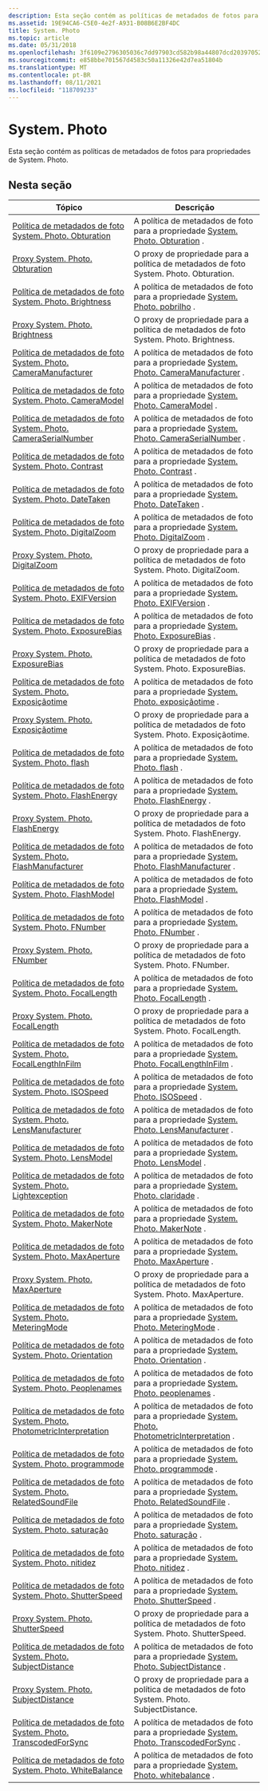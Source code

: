 ```yaml
---
description: Esta seção contém as políticas de metadados de fotos para propriedades de System. Photo.
ms.assetid: 19E94CA6-C5E0-4e2f-A931-B08B6E2BF4DC
title: System. Photo
ms.topic: article
ms.date: 05/31/2018
ms.openlocfilehash: 3f6109e2796305036c7dd97903cd582b98a44807dcd20397052baac440fefee4
ms.sourcegitcommit: e858bbe701567d4583c50a11326e42d7ea51804b
ms.translationtype: MT
ms.contentlocale: pt-BR
ms.lasthandoff: 08/11/2021
ms.locfileid: "118709233"
---
```

# <a name="systemphoto"></a>System. Photo

Esta seção contém as políticas de metadados de fotos para propriedades de System. Photo.

## <a name="in-this-section"></a>Nesta seção



| Tópico                                                                                                                                | Descrição                                                                                                                                                   |
|--------------------------------------------------------------------------------------------------------------------------------------|---------------------------------------------------------------------------------------------------------------------------------------------------------------|
| [Política de metadados de foto System. Photo. Obturation](-wic-photoprop-system-photo-aperture.md)<br/>                                   | A política de metadados de foto para a propriedade [System. Photo. Obturation](../properties/props-system-photo-aperture.md) .<br/>                  |
| [Proxy System. Photo. Obturation](-wic-photoprop-system-photo-aperture-proxy.md)<br/>                                             | O proxy de propriedade para a política de metadados de foto System. Photo. Obturation.<br/>                                                                            |
| [Política de metadados de foto System. Photo. Brightness](-wic-photoprop-system-photo-brightness.md)<br/>                               | A política de metadados de foto para a propriedade [System. Photo. pobrilho](../properties/props-system-photo-aperture.md) .<br/>                |
| [Proxy System. Photo. Brightness](-wic-photoprop-system-photo-brightness-proxy.md)<br/>                                         | O proxy de propriedade para a política de metadados de foto System. Photo. Brightness.<br/>                                                                          |
| [Política de metadados de foto System. Photo. CameraManufacturer](-wic-photoprop-system-photo-cameramanufacturer.md)<br/>               | A política de metadados de foto para a propriedade [System. Photo. CameraManufacturer](../properties/props-system-photo-cameramanufacturer.md) .<br/>        |
| [Política de metadados de foto System. Photo. CameraModel](-wic-photoprop-system-photo-cameramodel.md)<br/>                             | A política de metadados de foto para a propriedade [System. Photo. CameraModel](../properties/props-system-photo-cameramodel.md) .<br/>               |
| [Política de metadados de foto System. Photo. CameraSerialNumber](-wic-photoprop-system-photo-cameraserialnumber.md)<br/>               | A política de metadados de foto para a propriedade [System. Photo. CameraSerialNumber](../properties/props-system-photo-cameraserialnumber.md) .<br/>        |
| [Política de metadados de foto System. Photo. Contrast](-wic-photoprop-system-photo-contrast.md)<br/>                                   | A política de metadados de foto para a propriedade [System. Photo. Contrast](../properties/props-system-photo-contrast.md) .<br/>                  |
| [Política de metadados de foto System. Photo. DateTaken](-wic-photoprop-system-photo-datetaken.md)<br/>                                 | A política de metadados de foto para a propriedade [System. Photo. DateTaken](../properties/props-system-photo-datetaken.md) .<br/>                 |
| [Política de metadados de foto System. Photo. DigitalZoom](-wic-photoprop-system-photo-digitalzoom.md)<br/>                             | A política de metadados de foto para a propriedade [System. Photo. DigitalZoom](../properties/props-system-photo-digitalzoom.md) .<br/>               |
| [Proxy System. Photo. DigitalZoom](-wic-photoprop-system-photo-digitalzoom-proxy.md)<br/>                                       | O proxy de propriedade para a política de metadados de foto System. Photo. DigitalZoom.<br/>                                                                         |
| [Política de metadados de foto System. Photo. EXIFVersion](-wic-photoprop-system-photo-exifversion.md)<br/>                             | A política de metadados de foto para a propriedade [System. Photo. EXIFVersion](../properties/props-system-photo-exifversion.md) .<br/>               |
| [Política de metadados de foto System. Photo. ExposureBias](-wic-photoprop-system-photo-exposurebias.md)<br/>                           | A política de metadados de foto para a propriedade [System. Photo. ExposureBias](../properties/props-system-photo-exposurebias.md) .<br/>              |
| [Proxy System. Photo. ExposureBias](-wic-photoprop-system-photo-exposurebias-proxy.md)<br/>                                     | O proxy de propriedade para a política de metadados de foto System. Photo. ExposureBias.<br/>                                                                        |
| [Política de metadados de foto System. Photo. Exposiçãotime](-wic-photoprop-system-photo-exposuretime.md)<br/>                           | A política de metadados de foto para a propriedade [System. Photo. exposiçãotime](../properties/props-system-photo-exposuretime.md) .<br/>              |
| [Proxy System. Photo. Exposiçãotime](-wic-photoprop-system-photo-exposuretime-proxy.md)<br/>                                     | O proxy de propriedade para a política de metadados de foto System. Photo. Exposiçãotime.<br/>                                                                        |
| [Política de metadados de foto System. Photo. flash](-wic-photoprop-system-photo-flash.md)<br/>                                         | A política de metadados de foto para a propriedade [System. Photo. flash](../properties/props-system-photo-exposuretime.md) .<br/>                     |
| [Política de metadados de foto System. Photo. FlashEnergy](-wic-photoprop-system-photo-flashenergy.md)<br/>                             | A política de metadados de foto para a propriedade [System. Photo. FlashEnergy](../properties/props-system-photo-flashenergy.md) .<br/>               |
| [Proxy System. Photo. FlashEnergy](-wic-photoprop-system-photo-flashenergy-proxy.md)<br/>                                       | O proxy de propriedade para a política de metadados de foto System. Photo. FlashEnergy.<br/>                                                                         |
| [Política de metadados de foto System. Photo. FlashManufacturer](-wic-photoprop-system-photo-flashmanufacturer.md)<br/>                 | A política de metadados de foto para a propriedade [System. Photo. FlashManufacturer](../properties/props-system-photo-flashmanufacturer.md) .<br/>         |
| [Política de metadados de foto System. Photo. FlashModel](-wic-photoprop-system-photo-flashmodel.md)<br/>                               | A política de metadados de foto para a propriedade [System. Photo. FlashModel](../properties/props-system-photo-flashmodel.md) .<br/>                |
| [Política de metadados de foto System. Photo. FNumber](-wic-photoprop-system-photo-fnumber.md)<br/>                                     | A política de metadados de foto para a propriedade [System. Photo. FNumber](../properties/props-system-photo-fnumber.md) .<br/>                   |
| [Proxy System. Photo. FNumber](-wic-photoprop-system-photo-fnumber-proxy.md)<br/>                                               | O proxy de propriedade para a política de metadados de foto System. Photo. FNumber.<br/>                                                                             |
| [Política de metadados de foto System. Photo. FocalLength](-wic-photoprop-system-photo-focallength.md)<br/>                             | A política de metadados de foto para a propriedade [System. Photo. FocalLength](../properties/props-system-photo-focallength.md) .<br/>               |
| [Proxy System. Photo. FocalLength](-wic-photoprop-system-photo-focallength-proxy.md)<br/>                                       | O proxy de propriedade para a política de metadados de foto System. Photo. FocalLength.<br/>                                                                         |
| [Política de metadados de foto System. Photo. FocalLengthInFilm](-wic-photoprop-system-photo-focallengthinfilm.md)<br/>                 | A política de metadados de foto para a propriedade [System. Photo. FocalLengthInFilm](../properties/props-system-photo-focallengthinfilm.md) .<br/>         |
| [Política de metadados de foto System. Photo. ISOSpeed](-wic-photoprop-system-photo-isospeed.md)<br/>                                   | A política de metadados de foto para a propriedade [System. Photo. ISOSpeed](../properties/props-system-photo-focallengthinfilm.md) .<br/>                  |
| [Política de metadados de foto System. Photo. LensManufacturer](-wic-photoprop-system-photo-lensmanufacturer.md)<br/>                   | A política de metadados de foto para a propriedade [System. Photo. LensManufacturer](../properties/props-system-photo-lensmanufacturer.md) .<br/>          |
| [Política de metadados de foto System. Photo. LensModel](-wic-photoprop-system-photo-lensmodel.md)<br/>                                 | A política de metadados de foto para a propriedade [System. Photo. LensModel](../properties/props-system-photo-lensmodel.md) .<br/>                 |
| [Política de metadados de foto System. Photo. Lightexception](-wic-photoprop-system-photo-lightsource.md)<br/>                             | A política de metadados de foto para a propriedade [System. Photo. claridade](../properties/props-system-photo-lightsource.md) .<br/>               |
| [Política de metadados de foto System. Photo. MakerNote](-wic-photoprop-system-photo-makernote.md)<br/>                                 | A política de metadados de foto para a propriedade [System. Photo. MakerNote](../properties/props-system-photo-makernote.md) .<br/>                 |
| [Política de metadados de foto System. Photo. MaxAperture](-wic-photoprop-system-photo-maxaperture.md)<br/>                             | A política de metadados de foto para a propriedade [System. Photo. MaxAperture](../properties/props-system-photo-maxaperture.md) .<br/>               |
| [Proxy System. Photo. MaxAperture](-wic-photoprop-system-photo-maxaperture-proxy.md)<br/>                                       | O proxy de propriedade para a política de metadados de foto System. Photo. MaxAperture.<br/>                                                                         |
| [Política de metadados de foto System. Photo. MeteringMode](-wic-photoprop-system-photo-meteringmode.md)<br/>                           | A política de metadados de foto para a propriedade [System. Photo. MeteringMode](../properties/props-system-photo-meteringmode.md) .<br/>              |
| [Política de metadados de foto System. Photo. Orientation](-wic-photoprop-system-photo-orientation.md)<br/>                             | A política de metadados de foto para a propriedade [System. Photo. Orientation](../properties/props-system-photo-meteringmode.md) .<br/>               |
| [Política de metadados de foto System. Photo. Peoplenames](-wic-photoprop-system-photo-peoplenames.md)<br/>                             | A política de metadados de foto para a propriedade [System. Photo. peoplenames](../properties/props-system-photo-peoplenames.md) .<br/>               |
| [Política de metadados de foto System. Photo. PhotometricInterpretation](-wic-photoprop-system-photo-photometricinterpretation.md)<br/> | A política de metadados de foto para a propriedade [System. Photo. PhotometricInterpretation](../properties/props-system-photo-photometricinterpretation.md) .<br/> |
| [Política de metadados de foto System. Photo. programmode](-wic-photoprop-system-photo-programmode.md)<br/>                             | A política de metadados de foto para a propriedade [System. Photo. programmode](../properties/props-system-photo-programmode.md) .<br/>               |
| [Política de metadados de foto System. Photo. RelatedSoundFile](-wic-photoprop-system-photo-relatedsoundfile.md)<br/>                   | A política de metadados de foto para a propriedade [System. Photo. RelatedSoundFile](../properties/props-system-photo-relatedsoundfile.md) .<br/>          |
| [Política de metadados de foto System. Photo. saturação](-wic-photoprop-system-photo-saturation.md)<br/>                               | A política de metadados de foto para a propriedade [System. Photo. saturação](../properties/props-system-photo-saturation.md) .<br/>                |
| [Política de metadados de foto System. Photo. nitidez](-wic-photoprop-system-photo-sharpness.md)<br/>                                 | A política de metadados de foto para a propriedade [System. Photo. nitidez](../properties/props-system-photo-sharpness.md) .<br/>                 |
| [Política de metadados de foto System. Photo. ShutterSpeed](-wic-photoprop-system-photo-shutterspeed.md)<br/>                           | A política de metadados de foto para a propriedade [System. Photo. ShutterSpeed](../properties/props-system-photo-shutterspeed.md) .<br/>              |
| [Proxy System. Photo. ShutterSpeed](-wic-photoprop-system-photo-shutterspeed-proxy.md)<br/>                                     | O proxy de propriedade para a política de metadados de foto System. Photo. ShutterSpeed.<br/>                                                                        |
| [Política de metadados de foto System. Photo. SubjectDistance](-wic-photoprop-system-photo-subjectdistance.md)<br/>                     | A política de metadados de foto para a propriedade [System. Photo. SubjectDistance](../properties/props-system-photo-subjectdistance.md) .<br/>           |
| [Proxy System. Photo. SubjectDistance](-wic-photoprop-system-photo-subjectdistance-proxy.md)<br/>                               | O proxy de propriedade para a política de metadados de foto System. Photo. SubjectDistance.<br/>                                                                     |
| [Política de metadados de foto System. Photo. TranscodedForSync](-wic-photoprop-system-photo-transcodedforsync.md)<br/>                 | A política de metadados de foto para a propriedade [System. Photo. TranscodedForSync](../properties/props-system-photo-transcodedforsync.md) .<br/>         |
| [Política de metadados de foto System. Photo. WhiteBalance](-wic-photoprop-system-photo-whitebalance.md)<br/>                           | A política de metadados de foto para a propriedade [System. Photo. whitebalance](../properties/props-system-photo-whitebalance.md) .<br/>              |



 

 

 
